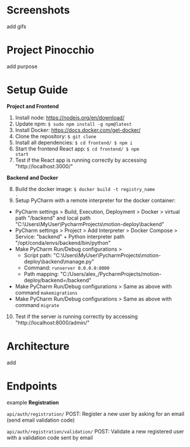 # Screenshots
add gifs

# Project Pinocchio
add purpose

# Setup Guide 
<strong>Project and Frontend</strong>

1. Install node: https://nodejs.org/en/download/
2. Update npm: <code>$ sudo npm install -g npm@latest</code>
3. Install Docker: https://docs.docker.com/get-docker/
4. Clone the repository: <code>$ git clone</code>
5. Install all dependencies: <code>$ cd frontend/ $ npm i</code> 
6. Start the frontend React app: <code>$ cd frontend/ $ npm start</code>
7. Test if the React app is running correctly by accessing "http://localhost:3000/"

<strong>Backend and Docker</strong>

8. Build the docker image: <code>$ docker build -t registry_name .</code>
9. Setup PyCharm with a remote interpreter for the docker container:
* PyCharm settings > Build, Execution, Deployment > Docker > virtual path "/backend" and local path "C:\Users\MyUser\PycharmProjects\motion-deploy\backend"
* PyCharm settings > Project > Add Interpreter > Docker Compose > Service: "backend" + Python interpreter path "/opt/conda/envs/backend/bin/python"
* Make PyCharm Run/Debug configurations > 
    * Script path: "C:\Users\MyUser\PycharmProjects\motion-deploy\backend\manage.py"
    * Command: <code>runserver 0.0.0.0:8000</code>
    * Path mapping: "C:/Users/alex_/PycharmProjects/motion-deploy/backend=/backend"
* Make PyCharm Run/Debug configurations > Same as above with command <code>makemigrations</code>
* Make PyCharm Run/Debug configurations > Same as above with command <code>migrate</code>
10. Test if the server is running correctly by accessing "http://localhost:8000/admin/"

# Architecture
add

# Endpoints
example
<strong>Registration</strong>

<code>api/auth/registration/</code> POST: Register a new user by asking for an email (send email validation code)

<code>api/auth/registration/validation/</code> POST: Validate a new registered user with a validation code sent by email

